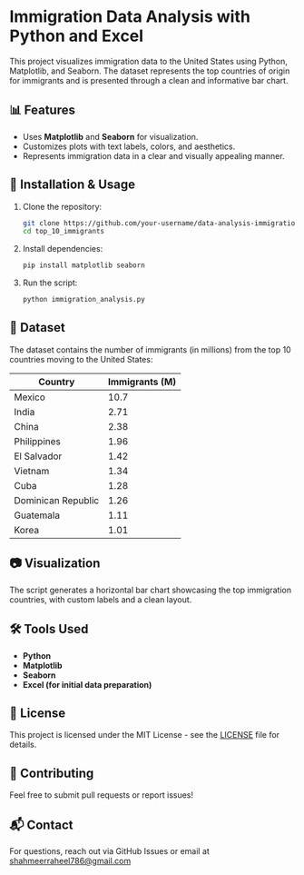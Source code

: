 # Immigration Data Analysis with Python and Excel

This project visualizes immigration data to the United States using Python, Matplotlib, and Seaborn. The dataset represents the top countries of origin for immigrants and is presented through a clean and informative bar chart.

## 📊 Features
- Uses **Matplotlib** and **Seaborn** for visualization.
- Customizes plots with text labels, colors, and aesthetics.
- Represents immigration data in a clear and visually appealing manner.

## 🚀 Installation & Usage
1. Clone the repository:
   ```sh
   git clone https://github.com/your-username/data-analysis-immigration.git
   cd top_10_immigrants
   ```
2. Install dependencies:
   ```sh
   pip install matplotlib seaborn
   ```
3. Run the script:
   ```sh
   python immigration_analysis.py
   ```

## 📌 Dataset
The dataset contains the number of immigrants (in millions) from the top 10 countries moving to the United States:

| Country         | Immigrants (M) |
|---------------|--------------|
| Mexico        | 10.7         |
| India        | 2.71         |
| China        | 2.38         |
| Philippines  | 1.96         |
| El Salvador  | 1.42         |
| Vietnam      | 1.34         |
| Cuba         | 1.28         |
| Dominican Republic | 1.26   |
| Guatemala    | 1.11         |
| Korea        | 1.01         |

## 📷 Visualization
The script generates a horizontal bar chart showcasing the top immigration countries, with custom labels and a clean layout.

## 🛠 Tools Used
- **Python**
- **Matplotlib**
- **Seaborn**
- **Excel (for initial data preparation)**

## 📜 License
This project is licensed under the MIT License - see the [LICENSE](LICENSE) file for details.

## 🤝 Contributing
Feel free to submit pull requests or report issues!

## 📬 Contact
For questions, reach out via GitHub Issues or email at shahmeerraheel786@gmail.com

